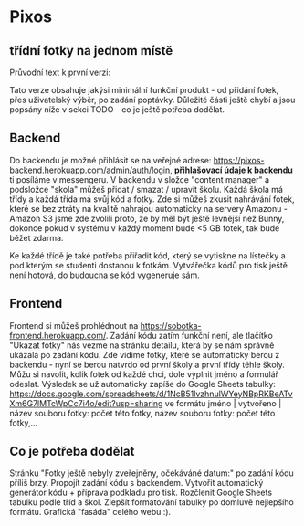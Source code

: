 # Pixos

## třídní fotky na jednom místě

Průvodní text k první verzi:

Tato verze obsahuje jakýsi minimální funkční produkt - od přidání fotek, přes uživatelský výběr, po zadání poptávky. Důležité části ještě chybí a 
jsou popsány níže v sekci TODO - co je ještě potřeba dodělat. 

## Backend

Do backendu je možné přihlásit se na veřejné adrese: https://pixos-backend.herokuapp.com/admin/auth/login, 
**přihlašovací údaje k backendu** ti posíláme v messengeru.
V backendu v složce "content manager" a podsložce "skola" můžeš přidat / smazat / upravit školu. Každá škola má třídy a každá třída má
svůj kód a fotky. Zde si můžeš zkusit nahrávání fotek, které se bez ztráty na kvalitě nahrajou automaticky na servery Amazonu - Amazon S3
jsme zde zvolili proto, že by měl být ještě levnější než Bunny, dokonce pokud v systému v každý moment bude <5 GB fotek, tak bude běžet zdarma.

Ke každé třídě je také potřeba přiřadit kód, který se vytiskne na lístečky a pod kterým se studenti dostanou k fotkám. Vytvářečka kódů pro tisk ještě 
není hotová, do budoucna se kód vygeneruje sám.

## Frontend

Frontend si můžeš prohlédnout na https://sobotka-frontend.herokuapp.com/. Zadání kódu zatím funkční není, ale tlačítko "Ukázat fotky"
nás vezme na stránku detailu, která by se nám správně ukázala po zadání kódu. Zde vidíme fotky, které se automaticky berou z backendu - nyní
se berou natvrdo od první školy a první třídy téhle školy. Můžu si navolit, kolik fotek od každé chci, dole vyplnit jméno a formulář odeslat.
Výsledek se už automaticky zapíše do Google Sheets tabulky: https://docs.google.com/spreadsheets/d/1NcB51lvzhnulWYeyNBpRKBeATvXm6G7lMTcWpCc7i4o/edit?usp=sharing
ve formátu jméno | vytvořeno | název souboru fotky: počet této fotky, název souboru fotky: počet této fotky,...

## Co je potřeba dodělat

Stránku "Fotky ještě nebyly zveřejněny, očekáváné datum:" po zadání kódu příliš brzy. Propojít zadání kódu s backendem. Vytvořit automatický
generátor kódu + příprava podkladu pro tisk. Rozčlenit Google Sheets tabulku podle tříd a škol. Zlepšít formátování tabulky po domluvě nejlepšího formátu.
Grafická "fasáda" celého webu :).
